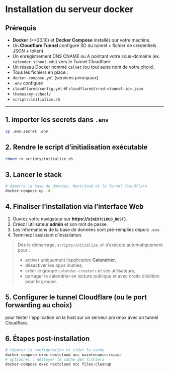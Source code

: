 # Installation du serveur docker

## Prérequis

* **Docker** (>=20.10) et **Docker Compose** installés sur votre machine.
* Un **Cloudflare Tunnel** configuré (ID du tunnel + fichier de crédentiels JSON + token).
* Un enregistrement DNS CNAME ou A pointant votre sous-domaine (ex. `calendar.school.edu`) vers le Tunnel Cloudflare.
* Un réseau Docker nommé `calnet` (ou tout autre nom de votre choix).
* Tous les fichiers en place :
* `docker-compose.yml` (services principaux)
* `.env` configuré
* `cloudflared/config.yml` et `cloudflared/cred-<tunnel-id>.json`
* `themes/my-school/`
* `scripts/initialize.sh`

---


## 1. importer les secrets dans `.env`

```bash
cp .env.secret .env
```

## 2. Rendre le script d’initialisation exécutable

```bash
chmod +x scripts/initialize.sh
```

## 3. Lancer le stack

```bash
# démarre la base de données, Nextcloud et le Tunnel Cloudflare
docker-compose up -d
```

## 4. Finaliser l’installation via l’interface Web

1. Ouvrez votre navigateur sur **https\://`${NEXTCLOUD_HOST}`**.
2. Créez l’utilisateur **admin** et son mot de passe.
3. Les informations de la base de données sont pré-remplies depuis `.env`.
4. Terminez l’assistant d’installation.

> Dès le démarrage, `scripts/initialize.sh` s’exécute automatiquement pour :
>
> * activer uniquement l’application **Calendrier**,
> * désactiver les apps inutiles,
> * créer le groupe `calendar-creators` et ses utilisateurs,
> * partager le calendrier en lecture publique et avec droits d’édition pour le groupe.

## 5. Configurer le tunnel Cloudflare (ou le port forwarding au choix)

pour tester l'application on la host sur un serveur proxmox avec un tunnel Cloudflare. 

## 6. Étapes post-installation

```bash
# réparer la configuration et vider le cache
docker-compose exec nextcloud occ maintenance:repair
# optionnel : nettoyer le cache des fichiers
docker-compose exec nextcloud occ files:cleanup
```

